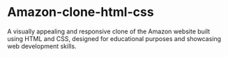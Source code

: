 # Amazon-clone-html-css
A visually appealing and responsive clone of the Amazon website built using HTML and CSS, designed for educational purposes and showcasing web development skills.
